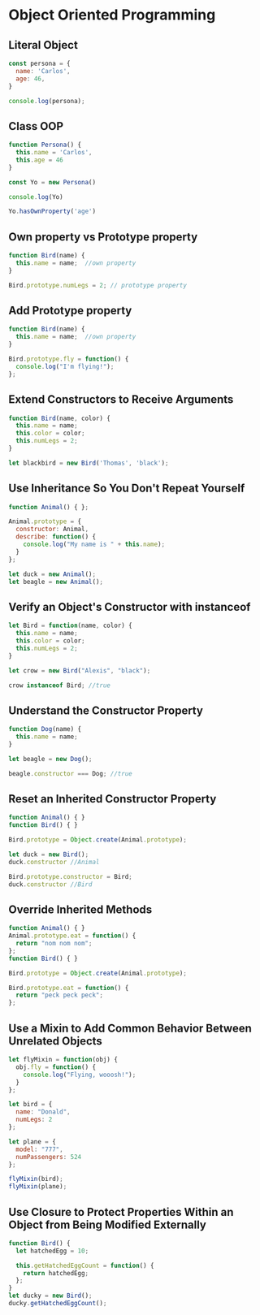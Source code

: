 # Object Oriented Programming

## Literal Object
```js
const persona = {
  name: 'Carlos',
  age: 46,
}

console.log(persona);
```


## Class OOP
```js
function Persona() {
  this.name = 'Carlos',
  this.age = 46
}

const Yo = new Persona()

console.log(Yo)

Yo.hasOwnProperty('age')
```

## Own property vs Prototype property
```js
function Bird(name) {
  this.name = name;  //own property
}

Bird.prototype.numLegs = 2; // prototype property
```

## Add Prototype property
```js
function Bird(name) {
  this.name = name;  //own property
}

Bird.prototype.fly = function() {
  console.log("I'm flying!");
};
```

## Extend Constructors to Receive Arguments
```js
function Bird(name, color) {
  this.name = name;
  this.color = color;
  this.numLegs = 2;
}

let blackbird = new Bird('Thomas', 'black');
```

## Use Inheritance So You Don't Repeat Yourself
```js
function Animal() { };

Animal.prototype = {
  constructor: Animal, 
  describe: function() {
    console.log("My name is " + this.name);
  }
};

let duck = new Animal();
let beagle = new Animal();
```

## Verify an Object's Constructor with instanceof
```js
let Bird = function(name, color) {
  this.name = name;
  this.color = color;
  this.numLegs = 2;
}

let crow = new Bird("Alexis", "black");

crow instanceof Bird; //true
```

## Understand the Constructor Property
```js
function Dog(name) {
  this.name = name;
}

let beagle = new Dog();

beagle.constructor === Dog; //true
```

## Reset an Inherited Constructor Property
```js
function Animal() { }
function Bird() { }

Bird.prototype = Object.create(Animal.prototype);

let duck = new Bird();
duck.constructor //Animal

Bird.prototype.constructor = Bird;
duck.constructor //Bird
```

## Override Inherited Methods
```js
function Animal() { }
Animal.prototype.eat = function() {
  return "nom nom nom";
};
function Bird() { }

Bird.prototype = Object.create(Animal.prototype);

Bird.prototype.eat = function() {
  return "peck peck peck";
};
```

## Use a Mixin to Add Common Behavior Between Unrelated Objects
```js
let flyMixin = function(obj) {
  obj.fly = function() {
    console.log("Flying, wooosh!");
  }
};

let bird = {
  name: "Donald",
  numLegs: 2
};

let plane = {
  model: "777",
  numPassengers: 524
};

flyMixin(bird);
flyMixin(plane);
```

## Use Closure to Protect Properties Within an Object from Being Modified Externally
```js
function Bird() {
  let hatchedEgg = 10;

  this.getHatchedEggCount = function() { 
    return hatchedEgg;
  };
}
let ducky = new Bird();
ducky.getHatchedEggCount();
```